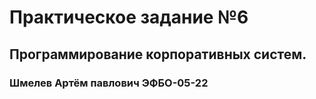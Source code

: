 # Практическое задание №6

## Программирование корпоративных систем.

### Шмелев Артём павлович ЭФБО-05-22

